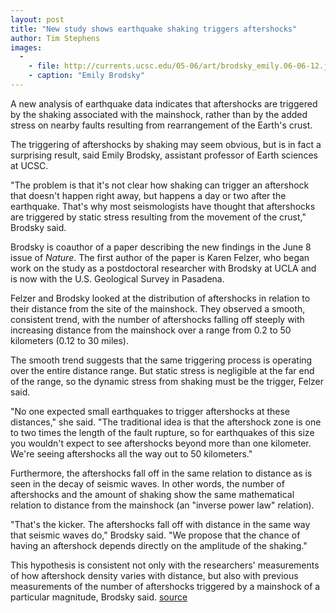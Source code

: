 ```yaml
---
layout: post
title: "New study shows earthquake shaking triggers aftershocks"
author: Tim Stephens 
images:
  -
    - file: http://currents.ucsc.edu/05-06/art/brodsky_emily.06-06-12.jpg
    - caption: "Emily Brodsky"
---
```


A new analysis of earthquake data indicates that aftershocks are triggered by the shaking associated with the mainshock, rather than by the added stress on nearby faults resulting from rearrangement of the Earth's crust.

The triggering of aftershocks by shaking may seem obvious, but is in fact a surprising result, said Emily Brodsky, assistant professor of Earth sciences at UCSC.

"The problem is that it's not clear how shaking can trigger an aftershock that doesn't happen right away, but happens a day or two after the earthquake. That's why most seismologists have thought that aftershocks are triggered by static stress resulting from the movement of the crust," Brodsky said.

Brodsky is coauthor of a paper describing the new findings in the June 8 issue of _Nature_. The first author of the paper is Karen Felzer, who began work on the study as a postdoctoral researcher with Brodsky at UCLA and is now with the U.S. Geological Survey in Pasadena.

Felzer and Brodsky looked at the distribution of aftershocks in relation to their distance from the site of the mainshock. They observed a smooth, consistent trend, with the number of aftershocks falling off steeply with increasing distance from the mainshock over a range from 0.2 to 50 kilometers (0.12 to 30 miles).

The smooth trend suggests that the same triggering process is operating over the entire distance range. But static stress is negligible at the far end of the range, so the dynamic stress from shaking must be the trigger, Felzer said.

"No one expected small earthquakes to trigger aftershocks at these distances," she said. "The traditional idea is that the aftershock zone is one to two times the length of the fault rupture, so for earthquakes of this size you wouldn't expect to see aftershocks beyond more than one kilometer. We're seeing aftershocks all the way out to 50 kilometers."

Furthermore, the aftershocks fall off in the same relation to distance as is seen in the decay of seismic waves. In other words, the number of aftershocks and the amount of shaking show the same mathematical relation to distance from the mainshock (an "inverse power law" relation).

"That's the kicker. The aftershocks fall off with distance in the same way that seismic waves do," Brodsky said. "We propose that the chance of having an aftershock depends directly on the amplitude of the shaking."  
  
This hypothesis is consistent not only with the researchers' measurements of how aftershock density varies with distance, but also with previous measurements of the number of aftershocks triggered by a mainshock of a particular magnitude, Brodsky said.
[source](http://www1.ucsc.edu/currents/05-06/06-12/aftershocks.asp "Permalink to aftershocks")
